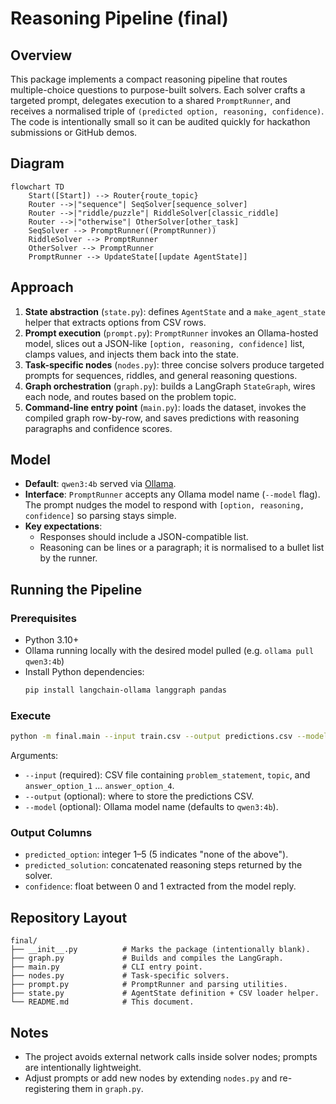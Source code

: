 ﻿# Reasoning Pipeline (final)

## Overview
This package implements a compact reasoning pipeline that routes multiple-choice questions to purpose-built solvers. Each solver crafts a targeted prompt, delegates execution to a shared `PromptRunner`, and receives a normalised triple of `(predicted option, reasoning, confidence)`. The code is intentionally small so it can be audited quickly for hackathon submissions or GitHub demos.

## Diagram
```mermaid
flowchart TD
    Start([Start]) --> Router{route_topic}
    Router -->|"sequence"| SeqSolver[sequence_solver]
    Router -->|"riddle/puzzle"| RiddleSolver[classic_riddle]
    Router -->|"otherwise"| OtherSolver[other_task]
    SeqSolver --> PromptRunner((PromptRunner))
    RiddleSolver --> PromptRunner
    OtherSolver --> PromptRunner
    PromptRunner --> UpdateState[[update AgentState]]
```

## Approach
1. **State abstraction** (`state.py`): defines `AgentState` and a `make_agent_state` helper that extracts options from CSV rows.
2. **Prompt execution** (`prompt.py`): `PromptRunner` invokes an Ollama-hosted model, slices out a JSON-like `[option, reasoning, confidence]` list, clamps values, and injects them back into the state.
3. **Task-specific nodes** (`nodes.py`): three concise solvers produce targeted prompts for sequences, riddles, and general reasoning questions.
4. **Graph orchestration** (`graph.py`): builds a LangGraph `StateGraph`, wires each node, and routes based on the problem topic.
5. **Command-line entry point** (`main.py`): loads the dataset, invokes the compiled graph row-by-row, and saves predictions with reasoning paragraphs and confidence scores.

## Model
- **Default**: `qwen3:4b` served via [Ollama](https://ollama.com/).
- **Interface**: `PromptRunner` accepts any Ollama model name (`--model` flag). The prompt nudges the model to respond with `[option, reasoning, confidence]` so parsing stays simple.
- **Key expectations**:
  - Responses should include a JSON-compatible list.
  - Reasoning can be lines or a paragraph; it is normalised to a bullet list by the runner.

## Running the Pipeline
### Prerequisites
- Python 3.10+
- Ollama running locally with the desired model pulled (e.g. `ollama pull qwen3:4b`)
- Install Python dependencies:
  ```bash
  pip install langchain-ollama langgraph pandas
  ```

### Execute
```bash
python -m final.main --input train.csv --output predictions.csv --model qwen3:4b
```
Arguments:
- `--input` (required): CSV file containing `problem_statement`, `topic`, and `answer_option_1` … `answer_option_4`.
- `--output` (optional): where to store the predictions CSV.
- `--model` (optional): Ollama model name (defaults to `qwen3:4b`).

### Output Columns
- `predicted_option`: integer 1–5 (5 indicates "none of the above").
- `predicted_solution`: concatenated reasoning steps returned by the solver.
- `confidence`: float between 0 and 1 extracted from the model reply.

## Repository Layout
```
final/
├── __init__.py          # Marks the package (intentionally blank).
├── graph.py             # Builds and compiles the LangGraph.
├── main.py              # CLI entry point.
├── nodes.py             # Task-specific solvers.
├── prompt.py            # PromptRunner and parsing utilities.
├── state.py             # AgentState definition + CSV loader helper.
└── README.md            # This document.
```

## Notes
- The project avoids external network calls inside solver nodes; prompts are intentionally lightweight.
- Adjust prompts or add new nodes by extending `nodes.py` and re-registering them in `graph.py`.